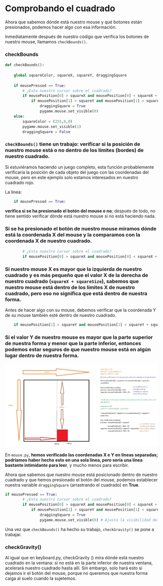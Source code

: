 # Comprobando el cuadrado

Ahora que sabemos dónde está nuestro mouse y qué botones están presionados, podemos hacer algo con esa información. 

Inmediatamente después de nuestro código que verifica los botones de nuestro mouse, llamamos `checkBounds()`. 

### checkBounds
```python
def checkBounds():

    global squareColor, squareX, squareY, draggingSquare

    if mousePressed == True:
        # ¿Esta nuestro cursor sobre el cuadrado?
        if mousePosition[0] > squareX and mousePosition[0] < squareX + squareSize:
            if mousePosition[1] > squareY and mousePosition[1] < squareY + squareSize:
                draggingSquare = True
                pygame.mouse.set_visible(0)
    else:
        squareColor = (255,0,0)
        pygame.mouse.set_visible(1)
        draggingSquare = False
```
### `checkBounds()` tiene un trabajo: verificar si la posición de nuestro mouse está o no dentro de los límites (bordes) de nuestro cuadrado.

Si estuviéramos haciendo un juego completo, esta función probablemente verificaría la posición de cada objeto del juego con las coordenadas del mouse, pero en este ejemplo solo estamos interesados en nuestro cuadrado rojo.

La línea:
```python 
    if mousePressed == True:
```
**verifica si se ha presionado el botón del mouse o no**; después de todo, no tiene sentido verificar dónde está nuestro mouse si no está haciendo nada. 

### Si se ha presionado el botón de nuestro mouse miramos dónde está la coordenada X del mouse y la comparamos con la coordenada X de nuestro cuadrado.
```python 
        # ¿Esta nuestro cursor sobre el cuadrado?
        if mousePosition[0] > squareX and mousePosition[0] < squareX + squareSize:
```
### Si nuestro mouse X es mayor que la izquierda de nuestro cuadrado y es más pequeño que el valor X de la derecha de nuestro cuadrado (`squareX + squareSize`), sabemos que nuestro mouse está dentro de los límites X de nuestro cuadrado, pero eso no significa que está dentro de nuestra forma.

Antes de hacer algo con su mouse, debemos verificar que la coordenada Y de su mouse también esté dentro de nuestro cuadrado.

```python
	if mousePosition[1] > squareY and mousePosition[1] < squareY + squareSize:
```

### Si el valor Y de nuestro mouse es mayor que la parte superior de nuestra forma y menor que la parte inferior, entonces podemos estar seguros de que nuestro mouse está en algún lugar dentro de nuestra forma. 

![](https://github.com/Ezzzzzzzzzzzzzz/Taller_PyG/blob/master/PracticasPyG/Practica3/mousecontrol.jpg)

En `mouse.py`, **hemos verificado las coordenadas X e Y en líneas separadas; podríamos haber hecho esto en una sola línea, pero sería una línea bastante intimidante para leer**, y mucho menos para escribir. 

Ahora que sabemos que nuestro mouse está posicionado dentro de nuestro cuadrado y que hemos presionado el botón del mouse, podemos establecer nuestra variable `draggingSquare` (arrastrando el cuadrado) en **True**.

```python 
if mousePressed == True:
        # ¿Esta nuestro cursor sobre el cuadrado?
        if mousePosition[0] > squareX and mousePosition[0] < squareX + squareSize:
            if mousePosition[1] > squareY and mousePosition[1] < squareY + squareSize:
                draggingSquare = True
                pygame.mouse.set_visible(0) # Ajusta la visibilidad del puntero a 0 (desaparece)
```
Una vez que `checkBounds()` ha hecho su trabajo, `checkGravity()` se pone a trabajar. 

### checkGravity()

Al igual que en keyboard.py, checkGravity () mira dónde está nuestro cuadrado en la ventana: si no está en la parte inferior de nuestra ventana, acelerará nuestro cuadrado hasta allí. Sin embargo, solo hará esto si dejamos ir el botón del mouse, porque no queremos que nuestra forma caiga al suelo cuando la sujetemos.
<!--stackedit_data:
eyJoaXN0b3J5IjpbLTIwMzMxNjQzNTEsLTEzMjU4NzAzNzgsLT
E1NzcxODkwNDUsLTQ2MzIwMzg5OSw1NTA5MjkyMzQsLTcxODU5
MDcwM119
-->